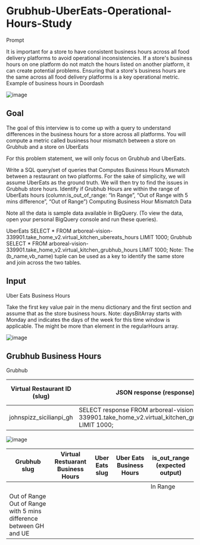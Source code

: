 # Grubhub-UberEats-Operational-Hours-Study

Prompt

It is important for a store to have consistent business hours across all food delivery platforms to avoid operational inconsistencies.
If a store's business hours on one platform do not match the hours listed on another platform, it can create potential problems.
Ensuring that a store's business hours are the same across all food delivery platforms is a key operational metric.
Example of business hours in Doordash

![image](https://github.com/user-attachments/assets/fa2df0b7-0432-4bab-9dd4-caaf1e13332c)

## Goal

The goal of this interview is to come up with a query to understand differences in the business hours for a store across all platforms. You will compute a metric called business hour mismatch between a store on Grubhub and a store on UberEats

For this problem statement, we will only focus on Grubhub and UberEats.

Write a SQL query/set of queries that
Computes Business Hours Mismatch between a restaurant on two platforms. For the sake of simplicity, we will assume UberEats as the ground truth. We will then try to find the issues in Grubhub store hours.
Identify if Grubhub Hours are within the range of UberEats hours (column:is_out_of_range: “In Range”, “Out of Range with 5 mins difference”, “Out of Range”)
Computing Business Hour Mismatch
Data

Note all the data is sample data available in BigQuery. (To view the data, open your personal BigQuery console and run these queries).

UberEats	SELECT * FROM arboreal-vision-339901.take_home_v2.virtual_kitchen_ubereats_hours LIMIT 1000;
Grubhub	SELECT * FROM arboreal-vision-339901.take_home_v2.virtual_kitchen_grubhub_hours LIMIT 1000;
Note: The (b_name,vb_name) tuple can be used as a key to identify the same store and join across the two tables.

## Input

Uber Eats Business Hours

Take the first key value pair in the menu dictionary and the first section and assume that as the store business hours.
Note: daysBitArray starts with Monday and indicates the days of the week for this time window is applicable. The might be more than element in the regularHours array.


![image](https://github.com/user-attachments/assets/99c06ab9-2867-43e4-bb7c-7ccf79034294)

## Grubhub Business Hours

Grubhub

| Virtual Restaurant ID (slug) | JSON response (response) | Link to Block |
|----------|----------|---------|
| johnspizz_sicilianpi_gh   | SELECT response FROM arboreal-vision-339901.take_home_v2.virtual_kitchen_grubhub_hours LIMIT 1000;	

![image](https://github.com/user-attachments/assets/5a5e0760-5b37-4155-a1fb-811e44283e46)

| Grubhub slug | Virtual Restuarant Business Hours| Uber Eats slug | Uber Eats Business Hours | is_out_range (expected output) |
|----------|----------|--------- |---------- |------- |
|          |          |          |           |In Range
Out of Range  Out of Range with 5 mins difference between GH and UE|
                                              












